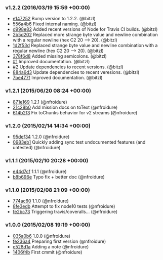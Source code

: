 
### v1.2.2 (2016/03/19 15:59 +00:00)
- [e147252](https://github.com/nfroidure/streamtest/commit/e147252dcabc632a5c778d8b55806f7bd7d5f436) Bump version to 1.2.2. (@bitzl)
- [556a4b6](https://github.com/nfroidure/streamtest/commit/556a4b697e4dbd1b013afc525b2cffc64300eee5) Fixed internal naming. (@bitzl)
- [d998e82](https://github.com/nfroidure/streamtest/commit/d998e8282d0af3da4bc5ee36390ffd10987bd851) Added recent versions of Node for Travis CI builds. (@bitzl)
- [2b5d202](https://github.com/nfroidure/streamtest/commit/2b5d202098eb1f491800bf3866daab5c9dd5647b) Replaced more strange byte value and newline combination with a regular newline (hex C2 20 --> 20). (@bitzl)
- [1d2f53d](https://github.com/nfroidure/streamtest/commit/1d2f53d6f59f854fef53edf16ecc04b1075ca4ce) Replaced strange byte value and newline combination with a regular newline (hex C2 20 --> 20). (@bitzl)
- [378f6d8](https://github.com/nfroidure/streamtest/commit/378f6d8c246b6e75a326cd5c6dc985c5ebff9c6f) Added missing semicolons. (@bitzl)
- [#1](https://github.com/nfroidure/streamtest/pull/1) Improved documentation. (@bitzl)
- [#2](https://github.com/nfroidure/streamtest/pull/2) Update dependencies to recent versions. (@bitzl)
- [884a6d3](https://github.com/nfroidure/streamtest/commit/884a6d3e8eac983108aa04c3cf025b374f4a1e3d) Update dependencies to recent veresions. (@bitzl)
- [7be477f](https://github.com/nfroidure/streamtest/commit/7be477ff3acc1fd3fab9a0b2e2771ae23fc70cb9) Improved documentation. (@bitzl)

### v1.2.1 (2015/06/20 08:24 +00:00)
- [871e169](https://github.com/nfroidure/streamtest/commit/871e1690c63c86352e52060382741c0e33f6358e) 1.2.1 (@nfroidure)
- [21c28b0](https://github.com/nfroidure/streamtest/commit/21c28b0e990b0995801e4c569b856eec6fdb85a8) Add mission docs on toText (@nfroidure)
- [614b2f3](https://github.com/nfroidure/streamtest/commit/614b2f3791a43270739e29fb6ac7fe78dcc98b10) Fix toChunks behavior for v2 streams (@nfroidure)

### v1.2.0 (2015/02/14 14:34 +00:00)
- [95def34](https://github.com/nfroidure/streamtest/commit/95def34fbf8f640891a7f5af34cd0bd0550df922) 1.2.0 (@nfroidure)
- [0983eb1](https://github.com/nfroidure/streamtest/commit/0983eb12dbecf0c7462e78b345efb888c24cbf32) Quickly adding sync test undocumented features (and untested) (@nfroidure)

### v1.1.1 (2015/02/10 20:28 +00:00)
- [e44d7cf](https://github.com/nfroidure/streamtest/commit/e44d7cf1152b4a7d97ae894ee8d243cd6c1f884f) 1.1.1 (@nfroidure)
- [b8b696e](https://github.com/nfroidure/streamtest/commit/b8b696e8b41ab0b42b21eab00a5bf0519fa7a5df) Typo fix + better doc (@nfroidure)

### v1.1.0 (2015/02/08 21:09 +00:00)
- [774ac60](https://github.com/nfroidure/streamtest/commit/774ac60970ce4f5f466aaad004372f2f50e761d4) 1.1.0 (@nfroidure)
- [8fe3edb](https://github.com/nfroidure/streamtest/commit/8fe3edb5354070dbbc3fb2006c7a43c724c380c7) Attempt to fix node10 tests (@nfroidure)
- [fe2bc73](https://github.com/nfroidure/streamtest/commit/fe2bc73af9193484a08fe11a5a2cccec978e7a9d) Triggering travis/coveralls... (@nfroidure)

### v1.0.0 (2015/02/08 19:19 +00:00)
- [035a0b6](https://github.com/nfroidure/streamtest/commit/035a0b6936548dfd8d767fc2dc4dfb5944e91481) 1.0.0 (@nfroidure)
- [fe236a4](https://github.com/nfroidure/streamtest/commit/fe236a40b4e1c79547b79f9a83818d72284ec92c) Preparing first version (@nfroidure)
- [e528d1a](https://github.com/nfroidure/streamtest/commit/e528d1a387bb643674125ea6660f29b0d533679d) Adding a note (@nfroidure)
- [1406f4b](https://github.com/nfroidure/streamtest/commit/1406f4b476a6b05a3c7a40eac3f233b6933e3b16) First cmmit (@nfroidure)
